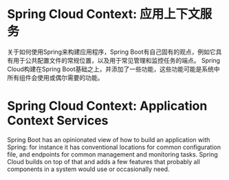 # Spring Cloud Context: 应用上下文服务

关于如何使用Spring来构建应用程序，Spring Boot有自己固有的观点，例如它具有用于公共配置文件的常规位置，以及用于常见管理和监控任务的端点。 Spring Cloud构建在Spring Boot基础之上，并添加了一些功能，这些功能可能是系统中所有组件会使用或偶尔需要的功能。



# Spring Cloud Context: Application Context Services

Spring Boot has an opinionated view of how to build an application with Spring: for instance it has conventional locations for common configuration file, and endpoints for common management and monitoring tasks. Spring Cloud builds on top of that and adds a few features that probably all components in a system would use or occasionally need.




